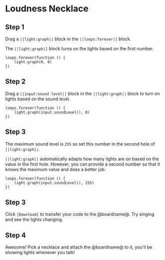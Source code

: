 # Loudness Necklace

## Step 1

Drag a ``||light:graph||`` block in the ``||loops:forever||`` block.

The ``||light:graph||`` block turns on the lights based on the first number.

```blocks
loops.forever(function () {
    light.graph(0, 0)
})
```

## Step 2

Drag a ``||input:sound level||`` block in the ``||light:graph||`` block to turn on lights based on the sound level.

```blocks
loops.forever(function () {
    light.graph(input.soundLevel(), 0)
})
```

## Step 3

The maximum sound level is ``255`` so set this number in the second hole of ``||light:graph||``.

``||light:graph||`` automatically adapts how many lights are on based on the value in the first hole. 
However, you can provide a second number so that it knows the maximum value and does a better job.

```blocks
loops.forever(function () {
    light.graph(input.soundLevel(), 255)
})
```

## Step 3

Click ``|Download|`` to transfer your code to the @boardname@. Try singing and see the lights changing.

## Step 4

Awesome! Pick a necklace and attach the @boardname@ to it, you'll be showing lights whenever you talk!